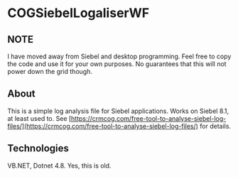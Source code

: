 # COGSiebelLogaliserWF

## NOTE
I have moved away from Siebel and desktop programming.
Feel free to copy the code and use it for your own purposes. No guarantees that this will not power down the grid though.

## About
This is a simple log analysis file for Siebel applications.
Works on Siebel 8.1, at least used to.
See [https://crmcog.com/free-tool-to-analyse-siebel-log-files/](https://crmcog.com/free-tool-to-analyse-siebel-log-files/) for details.

## Technologies
VB.NET, Dotnet 4.8.
Yes, this is old.

